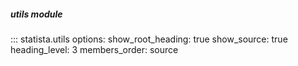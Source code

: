 ##### utils module

::: statista.utils
    options:
        show_root_heading: true
        show_source: true
        heading_level: 3
        members_order: source
